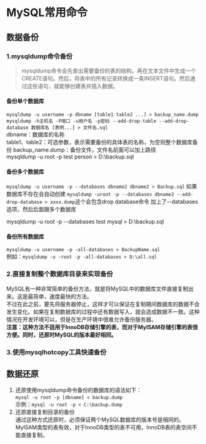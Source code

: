 # MySQL常用命令

## 数据备份

### 1.mysqldump命令备份

> mysqldump命令会先查出需要备份的表的结构，再在文本文件中生成一个CREATE语句。然后，将表中的所有记录转换成一条INSERT语句。然后通过这些语句，就能够创建表并插入数据。

#### 备份单个数据库

`mysqldump -u username -p dbname [table1 table2 ...] > backup_name.dump`  
`mysqldump -h主机名 -P端口 -u用户名 -p密码 --add-drop-table --add-drop-database 数据库名 [表明...] > 文件名.sql`  
dbname：数据库的名称  
table1、table2：可选参数，表示需要备份的具体表的名称，为空则整个数据库备份
backup_name.dump：备份文件，文件名前面可以加上路径  
mysqldump -u root -p test person > D:\backup.sql

#### 备份多个数据库

`mysqldump -u username -p --databases dbname2 dbname2 > Backup.sql`  如果数据库不存在会自动创建
`mysqldump -uroot -p --databases dbname2 --add-drop-database > xxxx.dump`这个会包含drop database命令
加上了--databases选项，然后后面跟多个数据库

mysqldump -u root -p --databases test mysql > D:\backup.sql

#### 备份所有数据库

`mysqldump -u username -p -all-databases > BackupName.sql`  
例如：`mysqldump -u -root -p -all-databases > D:\all.sql`

### 2.直接复制整个数据库目录来实现备份

MySQL有一种非常简单的备份方法，就是将MySQL中的数据库文件直接复制出来。这是最简单，速度最快的方法。  
不过在此之前，要先将服务器停止，这样才可以保证在复制期间数据库的数据不会发生变化。如果在复制数据库的过程中还有数据写入，就会造成数据不一致。这种情况在开发环境可以，但是在生产环境中很难允许备份服务器。  
**注意：这种方法不适用于InnoDB存储引擎的表，而对于MyISAM存储引擎的表很方便。同时，还原时MySQL的版本最好相同。**

### 3.使用mysqlhotcopy工具快速备份

## 数据还原

1. 还原使用mysqldump命令备份的数据库的语法如下：  
`mysql -u root -p [dbname] < backup.dump`  
示例：`mysql -u root -p < C:\backup.dump`
2. 还原直接复制目录的备份  
通过这种方式还原时，必须保证两个MySQL数据库的版本号是相同的。MyISAM类型的表有效，对于InnoDB类型的表不可用，InnoDB表的表空间不能直接复制。